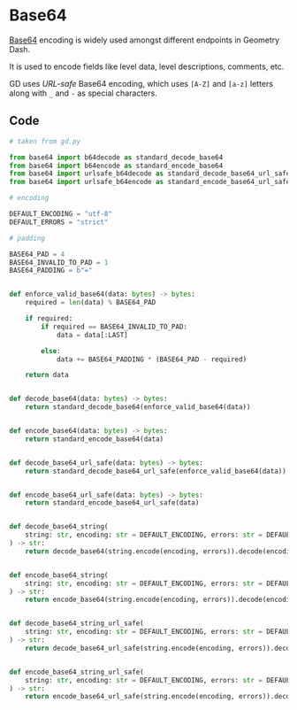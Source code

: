 # Base64

[Base64][base64] encoding is widely used amongst different endpoints in Geometry Dash.

It is used to encode fields like level data, level descriptions, comments, etc.

GD uses *URL-safe* Base64 encoding, which uses `[A-Z]` and `[a-z]` letters
along with `_` and `-` as special characters.

## Code

```python
# taken from gd.py

from base64 import b64decode as standard_decode_base64
from base64 import b64encode as standard_encode_base64
from base64 import urlsafe_b64decode as standard_decode_base64_url_safe
from base64 import urlsafe_b64encode as standard_encode_base64_url_safe

# encoding

DEFAULT_ENCODING = "utf-8"
DEFAULT_ERRORS = "strict"

# padding

BASE64_PAD = 4
BASE64_INVALID_TO_PAD = 1
BASE64_PADDING = b"="


def enforce_valid_base64(data: bytes) -> bytes:
    required = len(data) % BASE64_PAD

    if required:
        if required == BASE64_INVALID_TO_PAD:
            data = data[:LAST]

        else:
            data += BASE64_PADDING * (BASE64_PAD - required)

    return data


def decode_base64(data: bytes) -> bytes:
    return standard_decode_base64(enforce_valid_base64(data))


def encode_base64(data: bytes) -> bytes:
    return standard_encode_base64(data)


def decode_base64_url_safe(data: bytes) -> bytes:
    return standard_decode_base64_url_safe(enforce_valid_base64(data))


def encode_base64_url_safe(data: bytes) -> bytes:
    return standard_encode_base64_url_safe(data)


def decode_base64_string(
    string: str, encoding: str = DEFAULT_ENCODING, errors: str = DEFAULT_ERRORS
) -> str:
    return decode_base64(string.encode(encoding, errors)).decode(encoding, errors)


def encode_base64_string(
    string: str, encoding: str = DEFAULT_ENCODING, errors: str = DEFAULT_ERRORS
) -> str:
    return encode_base64(string.encode(encoding, errors)).decode(encoding, errors)


def decode_base64_string_url_safe(
    string: str, encoding: str = DEFAULT_ENCODING, errors: str = DEFAULT_ERRORS
) -> str:
    return decode_base64_url_safe(string.encode(encoding, errors)).decode(encoding, errors)


def encode_base64_string_url_safe(
    string: str, encoding: str = DEFAULT_ENCODING, errors: str = DEFAULT_ERRORS
) -> str:
    return encode_base64_url_safe(string.encode(encoding, errors)).decode(encoding, errors)
```

[base64]: https://en.wikipedia.org/wiki/Base64
